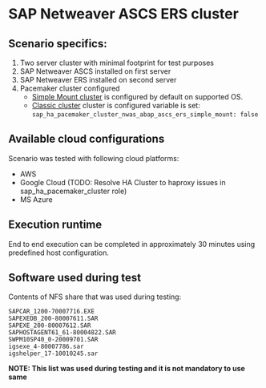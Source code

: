 # SAP Netweaver ASCS ERS cluster

## Scenario specifics:
1. Two server cluster with minimal footprint for test purposes
2. SAP Netweaver ASCS installed on first server
3. SAP Netweaver ERS installed on second server
4. Pacemaker cluster configured
    - [Simple Mount cluster](https://documentation.suse.com/sbp/sap-15/html/SAP-S4HA10-setupguide-simplemount-sle15/) is configured by default on supported OS.
    - [Classic cluster](https://documentation.suse.com/sbp/sap-15/html/SAP-S4HA10-setupguide-sle15) cluster is configured variable is set: `sap_ha_pacemaker_cluster_nwas_abap_ascs_ers_simple_mount: false`


## Available cloud configurations
Scenario was tested with following cloud platforms:
- AWS
- Google Cloud (TODO: Resolve HA Cluster to haproxy issues in sap_ha_pacemaker_cluster role)
- MS Azure

## Execution runtime
End to end execution can be completed in approximately 30 minutes using predefined host configuration.

## Software used during test
Contents of NFS share that was used during testing:
```console
SAPCAR_1200-70007716.EXE
SAPEXEDB_200-80007611.SAR
SAPEXE_200-80007612.SAR
SAPHOSTAGENT61_61-80004822.SAR
SWPM10SP40_0-20009701.SAR
igsexe_4-80007786.sar
igshelper_17-10010245.sar
```
**NOTE: This list was used during testing and it is not mandatory to use same**